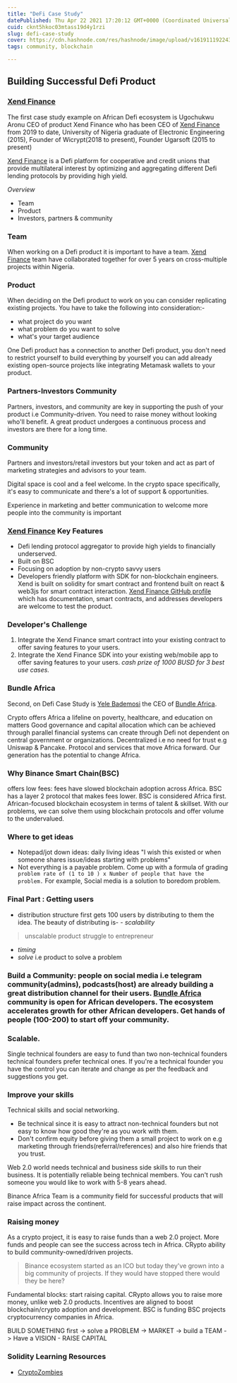 ```yaml
---
title: "DeFi Case Study"
datePublished: Thu Apr 22 2021 17:20:12 GMT+0000 (Coordinated Universal Time)
cuid: cknt5hkoc03mtass19d4y1rzi
slug: defi-case-study
cover: https://cdn.hashnode.com/res/hashnode/image/upload/v1619111922433/77qQybmKY.png
tags: community, blockchain

---
```


## Building Successful Defi Product

###  [Xend Finance](https://xend.finance/)
The first case study example on African Defi ecosystem is Ugochukwu Aronu CEO of product Xend Finance who has been CEO of [Xend Finance](https://xend.finance/) from 2019 to date, University of Nigeria graduate of Electronic Engineering (2015), Founder of Wicrypt(2018 to present),  Founder Ugarsoft (2015 to present)

[Xend Finance](https://xend.finance/) is a Defi platform for cooperative and credit unions that provide multilateral interest by optimizing and aggregating different Defi lending protocols by providing high yield.

*Overview*
- Team
- Product
- Investors, partners & community 

### Team
When working on a Defi product it is important to have a team. [Xend Finance](https://xend.finance/) team have collaborated together for over 5 years on cross-multiple projects within Nigeria.
### Product
When deciding on the Defi product to work on you can consider replicating existing projects. You have to take the following into consideration:-
- what project do you want 
- what problem do you want to solve
- what's your target audience 

One Defi product has a connection to another Defi product,  you don't need to restrict yourself to build everything by yourself you can add already existing open-source projects like integrating Metamask wallets to your product.
### Partners-Investors Community 
Partners, investors, and community are key in supporting the push of your product i.e Community-driven. You need to raise money without looking who'll benefit. A great product undergoes a continuous process and investors are there for a long time. 
### Community 
Partners and investors/retail investors but your token and act as part of marketing strategies and advisors to your team. 

Digital space is cool and a feel welcome. In the crypto space specifically, it's easy to communicate and there's a lot of support & opportunities.

Experience in marketing and better communication to welcome more people into the community is important 
### [Xend Finance](https://xend.finance/) Key Features 
- Defi lending protocol aggregator to provide high yields to financially underserved.
- Built on BSC
- Focusing on adoption by non-crypto savvy users
- Developers friendly platform with SDK for non-blockchain engineers. 
Xend is built on solidity for smart contract and frontend built on react & web3js for smart contract interaction. [Xend Finance GitHub profile](https://github.com/XendFinance) which has documentation, smart contracts, and addresses developers are welcome to test the product.
### Developer's Challenge
1. Integrate the Xend Finance smart contract into your existing contract to offer saving features to your users. 
2. Integrate the Xend Finance SDK into your existing web/mobile app to offer saving features to your users. *cash prize of 1000 BUSD for 3 best use cases.*

### Bundle Africa 
Second, on Defi Case Study is [Yele Bademosi](https://www.linkedin.com/in/yelebademosi/) the CEO of [Bundle Africa](https://bundle.africa/).

Crypto offers Africa a lifeline on poverty, healthcare, and education on matters Good governance and capital allocation which can be achieved through parallel financial systems can create through Defi not dependent on central government or organizations. Decentralized i.e no need for trust e.g Uniswap & Pancake. Protocol and services that move Africa forward.  Our generation has the potential to change Africa.

### Why Binance Smart Chain(BSC)
offers low fees: fees have slowed blockchain adoption across Africa. BSC has a layer 2 protocol that makes fees lower. BSC is considered Africa first. African-focused blockchain ecosystem in terms of talent & skillset. With our problems, we can solve them using blockchain protocols and offer volume to the undervalued.
### Where to get ideas
- Notepad/jot down ideas: daily living ideas "I wish this existed or when someone  shares issue/ideas starting with problems"
- Not everything is a payable problem. Come up with a formula of grading ``` problem rate of (1 to 10 ) x Number of people that have the problem.``` For example, Social media is a solution to boredom problem.
### Final Part : Getting users
- distribution structure first gets 100 users by distributing to them the idea. The beauty of distributing is- - *scalability* 
> unscalable product struggle to entrepreneur 
-  *timing*
- *solve* i.e product to solve a problem 
### Build a Community: people on social media i.e telegram community(admins), podcasts(host) are already building a great distribution channel for their users. [Bundle Africa](https://bundle.africa/) community is open for African developers. The ecosystem accelerates growth for other African developers. Get hands of people (100-200) to start off your community.

### Scalable. 

Single technical founders are easy to fund than two non-technical founders technical founders prefer technical ones. If you're a technical founder you have the control you can iterate and change as per the feedback and suggestions you get.

### Improve your skills 
 Technical skills and social networking. 
- Be technical since it is easy to attract non-technical founders but not easy to know how good they're as you work with them.
- Don't confirm equity before giving them a small project to work on e.g marketing through friends(referral/references) and also hire friends that you trust.

Web 2.0 world needs technical and business side skills to run their business. It is potentially reliable being technical members. You can't rush someone you would like to work with 5-8 years ahead. 

Binance Africa Team is a community field for successful products that will raise impact across the continent.

### Raising money
As a crypto project, it is easy to raise funds than a web 2.0 project. More funds and people can see the success across tech in Africa. CRypto ability to build community-owned/driven projects.

> Binance ecosystem started as an ICO but today they've grown into a big community of projects. If they would have stopped there would they be here? 

Fundamental blocks: start raising capital. CRypto allows you to raise more money, unlike web 2.0 products. Incentives are aligned to boost blockchain/crypto adoption and development. BSC is funding BSC projects cryptocurrency companies in Africa. 

BUILD SOMETHING first -> solve a PROBLEM -> MARKET -> build a TEAM -> Have a VISION - RAISE CAPITAL

### Solidity Learning Resources
- [CryptoZombies](https://cryptozombies.io/)
